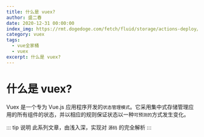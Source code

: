 ```yaml
---
title: 什么是 vuex?
author: 盛二春
date: 2020-12-31 00:00:00
index_img: https://rmt.dogedoge.com/fetch/fluid/storage/actions-deploy/cover.png?w=480&fmt=webp
category: vuex
tags:
  - vue全家桶
  - vuex
excerpt: 什么是 vuex?
---
```



# 什么是 vuex?
Vuex 是一个专为 Vue.js 应用程序开发的`状态管理模式`。它采用集中式存储管理应用的所有组件的状态，并以相应的规则保证状态以一种`可预测的`方式发生变化。

::: tip 说明
此系列文章，由浅入深，实现对 `源码` 的完全解析
:::